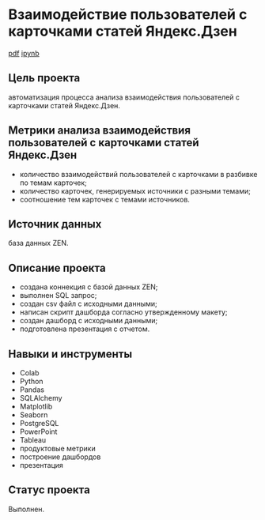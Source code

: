 # Взаимодействие пользователей с карточками статей Яндекс.Дзен
[pdf](https://github.com/VeraNovich/Yandex.Praktikum_DA_projects/blob/main/12_Анализ%20пользовательского%20взаимодействия%20с%20карточками%20статей%20Яндекс.Дзен/12_данные.pdf) [ipynb](https://github.com/VeraNovich/Yandex.Praktikum_DA_projects/blob/main/12_Анализ%20пользовательского%20взаимодействия%20с%20карточками%20статей%20Яндекс.Дзен/12_данные.ipynb)

## Цель проекта
автоматизация процесса анализа взаимодействия пользователей с карточками статей Яндекс.Дзен.

## Метрики анализа взаимодействия пользователей с карточками статей Яндекс.Дзен
- количество взаимодействий пользователей с карточками в разбивке по темам карточек;
- количество карточек, генерируемых источники с разными темами;
- соотношение тем карточек с темами источников.
 
## Источник данных
база данных ZEN.

## Описание проекта
- создана коннекция с базой данных ZEN;
- выполнен SQL запрос;
- создан csv файл с исходными данными;
- написан скрипт дашборда согласно утвержденному макету;
- создан дашборд с исходными данными;
- подготовлена презентация с отчетом.

## Навыки и инструменты
* Colab
* Python
* Pandas
* SQLAlchemy
* Matplotlib
* Seaborn
* PostgreSQL
* PowerPoint
* Tableau
* продуктовые метрики
* построение дашбордов
* презентация

## Статус проекта
Выполнен.
